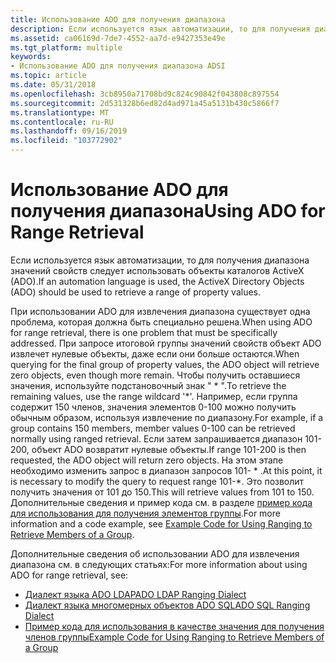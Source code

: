 ```yaml
---
title: Использование ADO для получения диапазона
description: Если используется язык автоматизации, то для получения диапазона значений свойств следует использовать объекты каталогов ActiveX (ADO). При использовании ADO для извлечения диапазона существует одна проблема, которая должна быть специально решена.
ms.assetid: ca06169d-7de7-4552-aa7d-e9427353e49e
ms.tgt_platform: multiple
keywords:
- Использование ADO для получения диапазона ADSI
ms.topic: article
ms.date: 05/31/2018
ms.openlocfilehash: 3cb8950a71708bd9c824c90842f043808c897554
ms.sourcegitcommit: 2d531328b6ed82d4ad971a45a5131b430c5866f7
ms.translationtype: MT
ms.contentlocale: ru-RU
ms.lasthandoff: 09/16/2019
ms.locfileid: "103772902"
---
```

# <a name="using-ado-for-range-retrieval"></a><span data-ttu-id="21499-104">Использование ADO для получения диапазона</span><span class="sxs-lookup"><span data-stu-id="21499-104">Using ADO for Range Retrieval</span></span>

<span data-ttu-id="21499-105">Если используется язык автоматизации, то для получения диапазона значений свойств следует использовать объекты каталогов ActiveX (ADO).</span><span class="sxs-lookup"><span data-stu-id="21499-105">If an automation language is used, the ActiveX Directory Objects (ADO) should be used to retrieve a range of property values.</span></span>

<span data-ttu-id="21499-106">При использовании ADO для извлечения диапазона существует одна проблема, которая должна быть специально решена.</span><span class="sxs-lookup"><span data-stu-id="21499-106">When using ADO for range retrieval, there is one problem that must be specifically addressed.</span></span> <span data-ttu-id="21499-107">При запросе итоговой группы значений свойств объект ADO извлечет нулевые объекты, даже если они больше остаются.</span><span class="sxs-lookup"><span data-stu-id="21499-107">When querying for the final group of property values, the ADO object will retrieve zero objects, even though more remain.</span></span> <span data-ttu-id="21499-108">Чтобы получить оставшиеся значения, используйте подстановочный знак " \* ".</span><span class="sxs-lookup"><span data-stu-id="21499-108">To retrieve the remaining values, use the range wildcard '\*'.</span></span> <span data-ttu-id="21499-109">Например, если группа содержит 150 членов, значения элементов 0-100 можно получить обычным образом, используя извлечение по диапазону.</span><span class="sxs-lookup"><span data-stu-id="21499-109">For example, if a group contains 150 members, member values 0-100 can be retrieved normally using ranged retrieval.</span></span> <span data-ttu-id="21499-110">Если затем запрашивается диапазон 101-200, объект ADO возвратит нулевые объекты.</span><span class="sxs-lookup"><span data-stu-id="21499-110">If range 101-200 is then requested, the ADO object will return zero objects.</span></span> <span data-ttu-id="21499-111">На этом этапе необходимо изменить запрос в диапазон запросов 101- \* .</span><span class="sxs-lookup"><span data-stu-id="21499-111">At this point, it is necessary to modify the query to request range 101-\*.</span></span> <span data-ttu-id="21499-112">Это позволит получить значения от 101 до 150.</span><span class="sxs-lookup"><span data-stu-id="21499-112">This will retrieve values from 101 to 150.</span></span> <span data-ttu-id="21499-113">Дополнительные сведения и пример кода см. в разделе [пример кода для использования для получения элементов группы](example-code-for-using-ranging-to-retrieve-members-of-a-group.md).</span><span class="sxs-lookup"><span data-stu-id="21499-113">For more information and a code example, see [Example Code for Using Ranging to Retrieve Members of a Group](example-code-for-using-ranging-to-retrieve-members-of-a-group.md).</span></span>

<span data-ttu-id="21499-114">Дополнительные сведения об использовании ADO для извлечения диапазона см. в следующих статьях:</span><span class="sxs-lookup"><span data-stu-id="21499-114">For more information about using ADO for range retrieval, see:</span></span>

-   [<span data-ttu-id="21499-115">Диалект языка ADO LDAP</span><span class="sxs-lookup"><span data-stu-id="21499-115">ADO LDAP Ranging Dialect</span></span>](ado-ldap-ranging-dialect.md)
-   [<span data-ttu-id="21499-116">Диалект языка многомерных объектов ADO SQL</span><span class="sxs-lookup"><span data-stu-id="21499-116">ADO SQL Ranging Dialect</span></span>](ado-sql-ranging-dialect.md)
-   [<span data-ttu-id="21499-117">Пример кода для использования в качестве значения для получения членов группы</span><span class="sxs-lookup"><span data-stu-id="21499-117">Example Code for Using Ranging to Retrieve Members of a Group</span></span>](example-code-for-using-ranging-to-retrieve-members-of-a-group.md)

 

 




